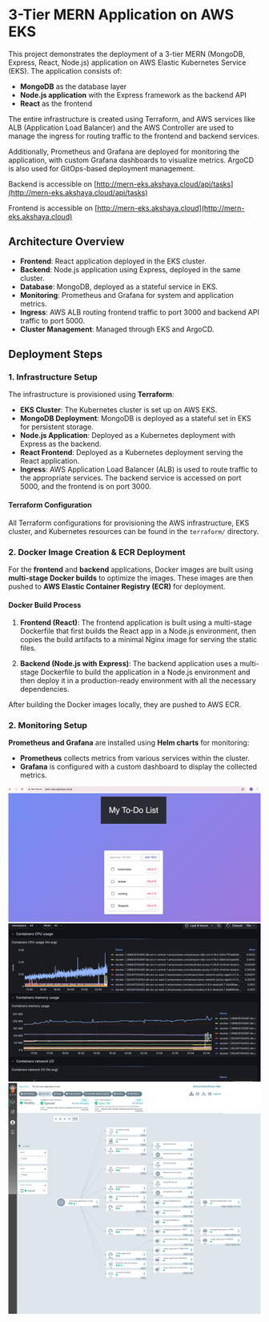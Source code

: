 # 3-Tier MERN Application on AWS EKS

This project demonstrates the deployment of a 3-tier MERN (MongoDB, Express, React, Node.js) application on AWS Elastic Kubernetes Service (EKS). The application consists of:

- **MongoDB** as the database layer
- **Node.js application** with the Express framework as the backend API
- **React** as the frontend

The entire infrastructure is created using Terraform, and AWS services like ALB (Application Load Balancer) and the AWS Controller are used to manage the ingress for routing traffic to the frontend and backend services.

Additionally, Prometheus and Grafana are deployed for monitoring the application, with custom Grafana dashboards to visualize metrics. ArgoCD is also used for GitOps-based deployment management.

Backend is accessible on [http://mern-eks.akshaya.cloud/api/tasks](http://mern-eks.akshaya.cloud/api/tasks)

Frontend is accessible on [http://mern-eks.akshaya.cloud](http://mern-eks.akshaya.cloud)

## Architecture Overview

- **Frontend**: React application deployed in the EKS cluster.
- **Backend**: Node.js application using Express, deployed in the same cluster.
- **Database**: MongoDB, deployed as a stateful service in EKS.
- **Monitoring**: Prometheus and Grafana for system and application metrics.
- **Ingress**: AWS ALB routing frontend traffic to port 3000 and backend API traffic to port 5000.
- **Cluster Management**: Managed through EKS and ArgoCD.

## Deployment Steps

### 1. Infrastructure Setup

The infrastructure is provisioned using **Terraform**:

- **EKS Cluster**: The Kubernetes cluster is set up on AWS EKS.
- **MongoDB Deployment**: MongoDB is deployed as a stateful set in EKS for persistent storage.
- **Node.js Application**: Deployed as a Kubernetes deployment with Express as the backend.
- **React Frontend**: Deployed as a Kubernetes deployment serving the React application.
- **Ingress**: AWS Application Load Balancer (ALB) is used to route traffic to the appropriate services. The backend service is accessed on port 5000, and the frontend is on port 3000.

#### Terraform Configuration

All Terraform configurations for provisioning the AWS infrastructure, EKS cluster, and Kubernetes resources can be found in the `terraform/` directory.

### 2. Docker Image Creation & ECR Deployment

For the **frontend** and **backend** applications, Docker images are built using **multi-stage Docker builds** to optimize the images. These images are then pushed to **AWS Elastic Container Registry (ECR)** for deployment.

#### Docker Build Process

1. **Frontend (React)**:
   The frontend application is built using a multi-stage Dockerfile that first builds the React app in a Node.js environment, then copies the build artifacts to a minimal Nginx image for serving the static files.

2. **Backend (Node.js with Express)**:
   The backend application uses a multi-stage Dockerfile to build the application in a Node.js environment and then deploy it in a production-ready environment with all the necessary dependencies.

After building the Docker images locally, they are pushed to AWS ECR.

### 2. Monitoring Setup

**Prometheus and Grafana** are installed using **Helm charts** for monitoring:

- **Prometheus** collects metrics from various services within the cluster.
- **Grafana** is configured with a custom dashboard to display the collected metrics.

![frontend](/images/frontend.png)
![grafana](/images/prometheus.png)
![argocd](/images/argo.png)
